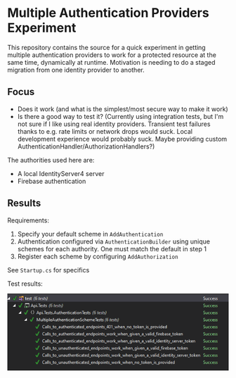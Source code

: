# Multiple Authentication Providers Experiment

This repository contains the source for a quick experiment in getting
multiple authentication providers to work for a protected resource at
the same time, dynamically at runtime. Motivation is needing to do a
staged migration from one identity provider to another.

## Focus

* Does it work (and what is the simplest/most secure way to make it work)
* Is there a good way to test it? (Currently using integration tests,
but I'm not sure if I like using real identity providers. Transient
test failures thanks to e.g. rate limits or network drops would suck.
Local development experience would probably suck. Maybe providing
custom AuthenticationHandler/AuthorizationHandlers?)

The authorities used here are:

* A local IdentityServer4 server
* Firebase authentication

## Results

Requirements:

1. Specify your default scheme in `AddAuthentication`
2. Authentication configured via `AuthenticationBuilder` using unique
schemes for each authority. One must match the default in step 1
3. Register each scheme by configuring `AddAuthorization`

See `Startup.cs` for specifics

Test results:

![image](docs/test-results.png)
